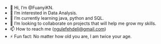 - 👋 Hi, I’m @FuanyiKN.
- 👀 I’m interested in Data Analysis.
- 🌱 I’m currently learning java, python and SQL.
- 💞️ I’m looking to collaborate on projects that will help me grow my skills.
- 📫 How to reach me (ngulefehdeli@gmail.com)
- ⚡ Fun fact: No matter how old you are, I am twice your age.

<!---
FuanyiKN/FuanyiKN is a ✨ special ✨ repository because its `README.md` (this file) appears on your GitHub profile.
You can click the Preview link to take a look at your changes.
--->
